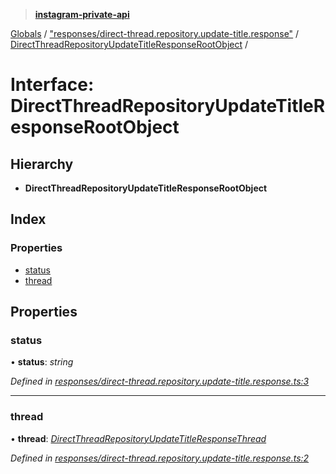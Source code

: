 > **[instagram-private-api](../README.md)**

[Globals](../README.md) / ["responses/direct-thread.repository.update-title.response"](../modules/_responses_direct_thread_repository_update_title_response_.md) / [DirectThreadRepositoryUpdateTitleResponseRootObject](_responses_direct_thread_repository_update_title_response_.directthreadrepositoryupdatetitleresponserootobject.md) /

# Interface: DirectThreadRepositoryUpdateTitleResponseRootObject

## Hierarchy

* **DirectThreadRepositoryUpdateTitleResponseRootObject**

## Index

### Properties

* [status](_responses_direct_thread_repository_update_title_response_.directthreadrepositoryupdatetitleresponserootobject.md#status)
* [thread](_responses_direct_thread_repository_update_title_response_.directthreadrepositoryupdatetitleresponserootobject.md#thread)

## Properties

###  status

• **status**: *string*

*Defined in [responses/direct-thread.repository.update-title.response.ts:3](https://github.com/dilame/instagram-private-api/blob/01eb399/src/responses/direct-thread.repository.update-title.response.ts#L3)*

___

###  thread

• **thread**: *[DirectThreadRepositoryUpdateTitleResponseThread](_responses_direct_thread_repository_update_title_response_.directthreadrepositoryupdatetitleresponsethread.md)*

*Defined in [responses/direct-thread.repository.update-title.response.ts:2](https://github.com/dilame/instagram-private-api/blob/01eb399/src/responses/direct-thread.repository.update-title.response.ts#L2)*